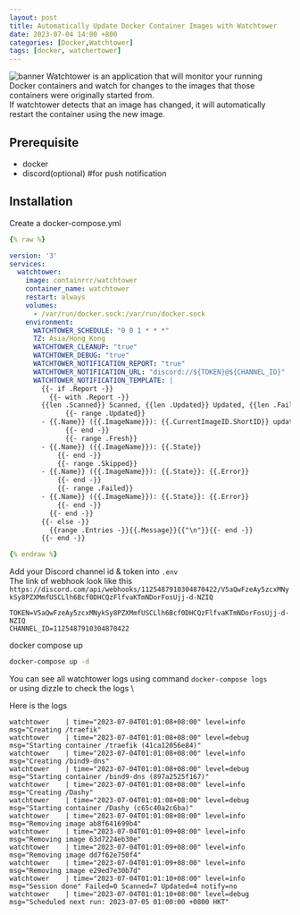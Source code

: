 ```yaml
---
layout: post
title: Automatically Update Docker Container Images with Watchtower
date: 2023-07-04 14:00 +800
categories: [Docker,Watchtower]
tags: [docker, watchertower]
---
```

![banner](https://marc.tv/media/2020/02/docker-watchtower.jpg)
Watchtower is an application that will monitor your running Docker containers and watch for changes to the images that those containers were originally started from. \
If watchtower detects that an image has changed, it will automatically restart the container using the new image.

## Prerequisite
- docker
- discord(optional) #for push notification 

## Installation
Create a docker-compose.yml
```yml
{% raw %}

version: '3'
services:
  watchtower:
    image: containrrr/watchtower
    container_name: watchtower
    restart: always
    volumes:
      - /var/run/docker.sock:/var/run/docker.sock
    environment:
      WATCHTOWER_SCHEDULE: "0 0 1 * * *"
      TZ: Asia/Hong_Kong
      WATCHTOWER_CLEANUP: "true"
      WATCHTOWER_DEBUG: "true"
      WATCHTOWER_NOTIFICATION_REPORT: "true"
      WATCHTOWER_NOTIFICATION_URL: "discord://${TOKEN}@${CHANNEL_ID}"
      WATCHTOWER_NOTIFICATION_TEMPLATE: |
        {{- if .Report -}}
          {{- with .Report -}}
        {{len .Scanned}} Scanned, {{len .Updated}} Updated, {{len .Failed}} Failed
              {{- range .Updated}}
        - {{.Name}} ({{.ImageName}}): {{.CurrentImageID.ShortID}} updated to {{.LatestImageID.ShortID}}
              {{- end -}}
              {{- range .Fresh}}
        - {{.Name}} ({{.ImageName}}): {{.State}}
            {{- end -}}
            {{- range .Skipped}}
        - {{.Name}} ({{.ImageName}}): {{.State}}: {{.Error}}
            {{- end -}}
            {{- range .Failed}}
        - {{.Name}} ({{.ImageName}}): {{.State}}: {{.Error}}
            {{- end -}}
          {{- end -}}
        {{- else -}}
          {{range .Entries -}}{{.Message}}{{"\n"}}{{- end -}}
        {{- end -}}

{% endraw %}
```

Add your Discord channel id & token into `.env` \
The link of webhook look like this `https://discord.com/api/webhooks/1125487910304870422/V5aQwFzeAy5zcxMNykSy8PZXMmfUSCLlh6Bcf0DHCQzFlfvaKTmNDorFosUjj-d-NZIQ`
```env
TOKEN=V5aQwFzeAy5zcxMNykSy8PZXMmfUSCLlh6Bcf0DHCQzFlfvaKTmNDorFosUjj-d-NZIQ
CHANNEL_ID=1125487910304870422
```
docker compose up 
```sh
docker-compose up -d
```
You can see all watchtower logs using command `docker-compose logs` \
or using dizzle to check the logs \

Here is the logs

```
watchtower    | time="2023-07-04T01:01:08+08:00" level=info msg="Creating /traefik"
watchtower    | time="2023-07-04T01:01:08+08:00" level=debug msg="Starting container /traefik (41ca12056e84)"
watchtower    | time="2023-07-04T01:01:08+08:00" level=info msg="Creating /bind9-dns"
watchtower    | time="2023-07-04T01:01:08+08:00" level=debug msg="Starting container /bind9-dns (897a2525f167)"
watchtower    | time="2023-07-04T01:01:08+08:00" level=info msg="Creating /Dashy"
watchtower    | time="2023-07-04T01:01:08+08:00" level=debug msg="Starting container /Dashy (c65c40a2c6ba)"
watchtower    | time="2023-07-04T01:01:08+08:00" level=info msg="Removing image ab8f641699b4"
watchtower    | time="2023-07-04T01:01:09+08:00" level=info msg="Removing image 63d7224eb30e"
watchtower    | time="2023-07-04T01:01:09+08:00" level=info msg="Removing image dd7f62e750f4"
watchtower    | time="2023-07-04T01:01:09+08:00" level=info msg="Removing image e29ed7e30b7d"
watchtower    | time="2023-07-04T01:01:10+08:00" level=info msg="Session done" Failed=0 Scanned=7 Updated=4 notify=no
watchtower    | time="2023-07-04T01:01:10+08:00" level=debug msg="Scheduled next run: 2023-07-05 01:00:00 +0800 HKT"
```
